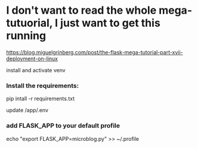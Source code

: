 # I don't want to read the whole mega-tutuorial, I just want to get this running

https://blog.miguelgrinberg.com/post/the-flask-mega-tutorial-part-xvii-deployment-on-linux

install and activate venv

### Install the requirements:
pip intall -r requirements.txt

update /app/.env

### add FLASK_APP to your default profile
echo "export FLASK_APP=microblog.py" >> ~/.profile